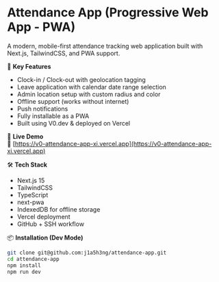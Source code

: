 # Attendance App (Progressive Web App - PWA)

A modern, mobile-first attendance tracking web application built with Next.js, TailwindCSS, and PWA support.

📱 **Key Features**
- Clock-in / Clock-out with geolocation tagging  
- Leave application with calendar date range selection  
- Admin location setup with custom radius and color  
- Offline support (works without internet)  
- Push notifications  
- Fully installable as a PWA  
- Built using V0.dev & deployed on Vercel

🚀 **Live Demo**  
🔗 [https://v0-attendance-app-xi.vercel.app](https://v0-attendance-app-xi.vercel.app)

🛠 **Tech Stack**
- Next.js 15
- TailwindCSS
- TypeScript
- next-pwa
- IndexedDB for offline storage
- Vercel deployment
- GitHub + SSH workflow

📦 **Installation (Dev Mode)**
```bash
git clone git@github.com:j1a5h3ng/attendance-app.git
cd attendance-app
npm install
npm run dev
